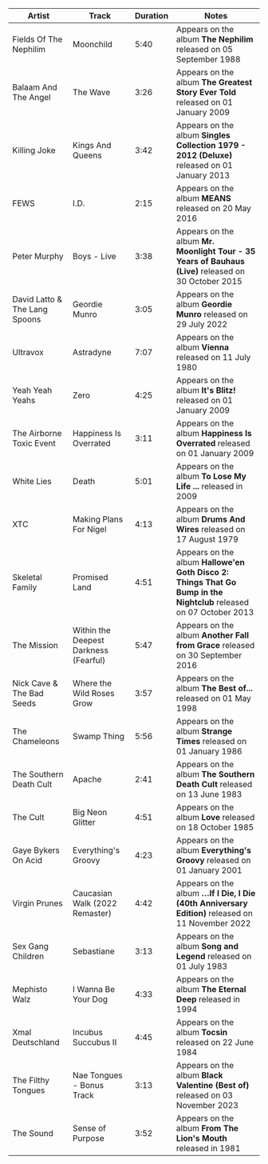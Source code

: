 | Artist                        | Track                                | Duration | Notes                                                                                                                                                                                                                                                                                                                                                                                                                                                                                                                                                                                                                                                                                                                                                                                                                                                                                                                                                                                      |
|-------------------------------|--------------------------------------|----------|--------------------------------------------------------------------------------------------------------------------------------------------------------------------------------------------------------------------------------------------------------------------------------------------------------------------------------------------------------------------------------------------------------------------------------------------------------------------------------------------------------------------------------------------------------------------------------------------------------------------------------------------------------------------------------------------------------------------------------------------------------------------------------------------------------------------------------------------------------------------------------------------------------------------------------------------------------------------------------------------|
| Fields Of The Nephilim | Moonchild | 5:40 | Appears on the album **The Nephilim** released on 05 September 1988 |
| Balaam And The Angel | The Wave | 3:26 | Appears on the album **The Greatest Story Ever Told** released on 01 January 2009 |
| Killing Joke | Kings And Queens | 3:42 | Appears on the album **Singles Collection 1979 - 2012 (Deluxe)** released on 01 January 2013 |
| FEWS | I.D. | 2:15 | Appears on the album **MEANS** released on 20 May 2016 |
| Peter Murphy | Boys - Live | 3:38 | Appears on the album **Mr. Moonlight Tour - 35 Years of Bauhaus (Live)** released on 30 October 2015 |
| David Latto & The Lang Spoons | Geordie Munro | 3:05 | Appears on the album **Geordie Munro** released on 29 July 2022 |
| Ultravox | Astradyne | 7:07 | Appears on the album **Vienna** released on 11 July 1980 |
| Yeah Yeah Yeahs | Zero | 4:25 | Appears on the album **It's Blitz!** released on 01 January 2009 |
| The Airborne Toxic Event | Happiness Is Overrated | 3:11 | Appears on the album **Happiness Is Overrated** released on 01 January 2009 |
| White Lies | Death | 5:01 | Appears on the album **To Lose My Life ...** released in 2009 |
| XTC | Making Plans For Nigel | 4:13 | Appears on the album **Drums And Wires** released on 17 August 1979 |
| Skeletal Family | Promised Land | 4:51 | Appears on the album **Hallowe'en Goth Disco 2: Things That Go Bump in the Nightclub** released on 07 October 2013 |
| The Mission | Within the Deepest Darkness (Fearful) | 5:47 | Appears on the album **Another Fall from Grace** released on 30 September 2016 |
| Nick Cave & The Bad Seeds | Where the Wild Roses Grow | 3:57 | Appears on the album **The Best of...** released on 01 May 1998 |
| The Chameleons | Swamp Thing | 5:56 | Appears on the album **Strange Times** released on 01 January 1986 |
| The Southern Death Cult | Apache | 2:41 | Appears on the album **The Southern Death Cult** released on 13 June 1983 |
| The Cult | Big Neon Glitter | 4:51 | Appears on the album **Love** released on 18 October 1985 |
| Gaye Bykers On Acid | Everything's Groovy | 4:23 | Appears on the album **Everything's Groovy** released on 01 January 2001 |
| Virgin Prunes | Caucasian Walk (2022 Remaster) | 4:42 | Appears on the album **…If I Die, I Die (40th Anniversary Edition)** released on 11 November 2022 |
| Sex Gang Children | Sebastiane | 3:13 | Appears on the album **Song and Legend** released on 01 July 1983 |
| Mephisto Walz | I Wanna Be Your Dog | 4:33 | Appears on the album **The Eternal Deep** released in 1994 |
| Xmal Deutschland | Incubus Succubus II | 4:45 | Appears on the album **Tocsin** released on 22 June 1984 |
| The Filthy Tongues | Nae Tongues - Bonus Track | 3:13 | Appears on the album **Black Valentine (Best of)** released on 03 November 2023 |
| The Sound | Sense of Purpose | 3:52 | Appears on the album **From The Lion's Mouth** released in 1981 |
